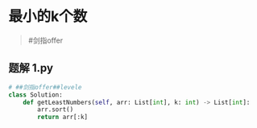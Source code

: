 
# 最小的k个数

>  #剑指offer

## 题解 1.py

```.py
# ##剑指offer##levele
class Solution:
    def getLeastNumbers(self, arr: List[int], k: int) -> List[int]:
        arr.sort()
        return arr[:k]
```



